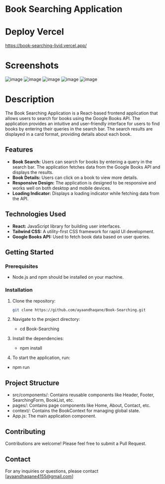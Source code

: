 # Book Searching Application

# Deploy Vercel 
https://book-searching-livid.vercel.app/

# Screenshots
![image](https://github.com/user-attachments/assets/5925cb6d-f177-463a-a605-8dae3e9f5493)
![image](https://github.com/user-attachments/assets/d08739c9-eab1-4193-9a75-9a1afda76dc1)
![image](https://github.com/user-attachments/assets/313ca60e-0210-42bc-90fd-1b0f22744bb8)
![image](https://github.com/user-attachments/assets/1aaf05b2-dccc-44a6-8162-941e3e63cc21)
![image](https://github.com/user-attachments/assets/17477bf5-2882-40d3-8db5-e9c178e0ff15)


# Description
The Book Searching Application is a React-based frontend application that allows users to search for books using the Google Books API. 
The application provides an intuitive and user-friendly interface for users to find books by entering their queries in the search bar. 
The search results are displayed in a card format, providing details about each book.

## Features
- **Book Search:** Users can search for books by entering a query in the search bar. The application fetches data from the Google Books API and displays the results.
- **Book Details:** Users can click on a book to view more details.
- **Responsive Design:** The application is designed to be responsive and works well on both desktop and mobile devices.
- **Loading Indicator:** Displays a loading indicator while fetching data from the API.


## Technologies Used
- **React:** JavaScript library for building user interfaces.
- **Tailwind CSS:** A utility-first CSS framework for rapid UI development.
- **Google Books API:** Used to fetch book data based on user queries.

## Getting Started

### Prerequisites
- Node.js and npm should be installed on your machine.
### Installation
1. Clone the repository:
   ```bash
   git clone https://github.com/ayaandhaqane/Book-Searching.git

2. Navigate to the project directory:
   - cd Book-Searching

3. Install the dependencies:
   - npm install

4. To start the application, run:
  - npm run

## Project Structure
- src/components/: Contains reusable components like Header, Footer, SearchingForm, BookList, etc.
- pages/: Contains page components like Home, About, Contact, etc.
- context/: Contains the BookContext for managing global state.
- App.js: The main application component.


## Contributing
Contributions are welcome! Please feel free to submit a Pull Request.

## Contact
For any inquiries or questions, please contact [ayaandhaqane4155@gmail.com]
